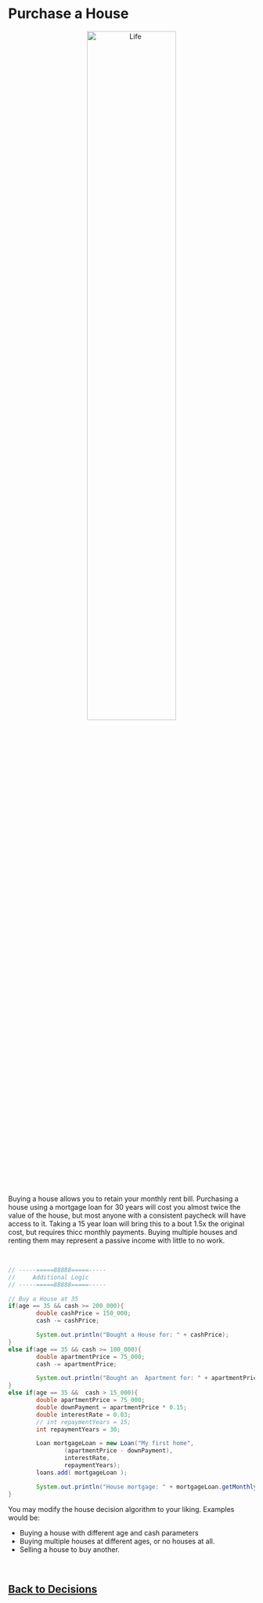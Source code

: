 # Purchase a House

<div style="text-align:center">
  <img    src="https://www.acc.org//-/media/Non-Clinical/Images/2019/07/16/FITs-Mortgage-1.jpg"
          title="Life" 
          width="60%" 
          height="60%" />
</div>

<br>

Buying a house allows you to retain your monthly rent bill. Purchasing a house using a mortgage loan for 30 years will cost you almost twice the value of the house, but most anyone with a consistent paycheck will have access to it. Taking a 15 year loan will bring this to a bout 1.5x the original cost, but requires thicc monthly payments. Buying multiple houses and renting them may represent a passive income with little to no work.

<br>

```java
// -----=====88888=====-----
//     Additional Logic
// -----=====88888=====-----

// Buy a House at 35
if(age == 35 && cash >= 200_000){
        double cashPrice = 150_000;
        cash -= cashPrice;

        System.out.println("Bought a House for: " + cashPrice);
}
else if(age == 35 && cash >= 100_000){
        double apartmentPrice = 75_000;
        cash -= apartmentPrice;

        System.out.println("Bought an  Apartment for: " + apartmentPrice);
}
else if(age == 35 &&  cash > 15_000){
        double apartmentPrice = 75_000;
        double downPayment = apartmentPrice * 0.15;
        double interestRate = 0.03;
        // int repaymentYears = 15;
        int repaymentYears = 30;

        Loan mortgageLoan = new Loan("My first home", 
                (apartmentPrice - downPayment),
                interestRate, 
                repaymentYears);
        loans.add( mortgageLoan );

        System.out.println("House mortgage: " + mortgageLoan.getMonthlyPayment() + " For a total of " + mortgageLoan.getTotalPayment() );
}
```

You may modify the house decision algorithm to your liking. Examples would be: 
* Buying a house with different age and cash parameters
* Buying multiple houses at different ages, or no houses at all.
* Selling a house to buy another.
<br>

## [Back to Decisions](/../../tree/main/Projects/Program-Your-Life/Decision-Forest.md)